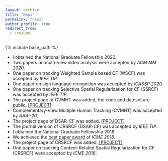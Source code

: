 ```yaml
---
layout: archive
title: "News"
permalink: /news/
author_profile: true
redirect_from:
  - /resume
---
```


{% include base_path %}

* I obtained the National Graduate Fellowship 2020.
* Two papers on multi-view video analysis were accepted by _ACM MM 2020_.
* One paper on tracking Weighted Sample based CF (WSCF) was accepted by _IEEE TIP_.
* One paper on sign language recognition was accepted by _ICASSP 2020_.
* One paper on tracking Selective Spatial Regularization for CF (SSRCF) was accepted by _IEEE TIP_.
* The project page of CVMHT was added, the code and dateset are public. [[PROJECT]](https://github.com/HanRuize/CVMHT)
* Complementary-View Multiple Human Tracking (CVMHT) was accepted by _AAAI-20_.
* The project page of DSAR-CF was added. [[PROJECT]](https://github.com/HanRuize/DSAR-CF)
* The journal version of CRSRCF (DSAR-CF) was accepted by _IEEE TIP_.
* I obtained the National Graduate Fellowship 2018.
* We achieved the [best paper award](http://www.icme2018.org/conf_awards) of _ICME 2018_.
* The project page of CRSRCF was added. [[PROJECT]](https://github.com/HanRuize/CRSRCF)
* One paper on tracking Content-Related Spatial Regularization for CF (CRSRCF) were accepted by _ICME 2018_.



